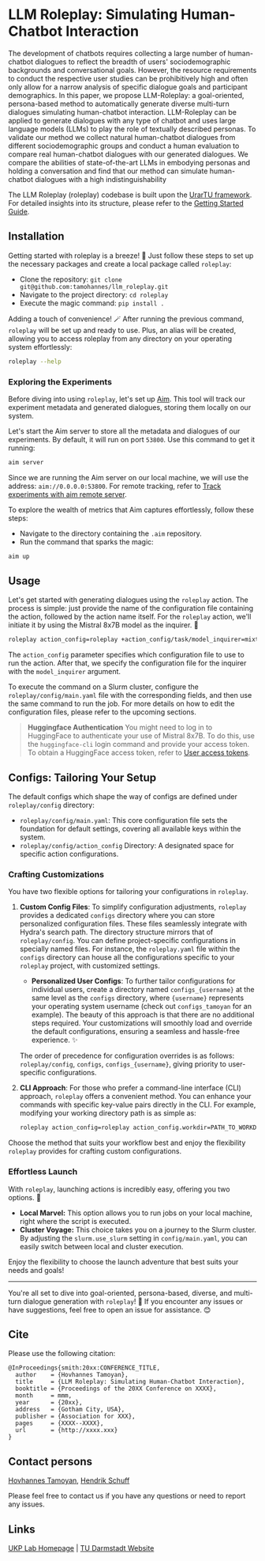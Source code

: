 # LLM Roleplay: Simulating Human-Chatbot Interaction

The development of chatbots requires collecting a large number of human-chatbot dialogues to reflect the breadth of users' sociodemographic backgrounds and conversational goals.
However, the resource requirements to conduct the respective user studies can be prohibitively high and often only allow for a narrow analysis of specific dialogue goals and participant demographics.
In this paper, we propose LLM-Roleplay: a goal-oriented, persona-based method to automatically generate diverse multi-turn dialogues simulating human-chatbot interaction.
LLM-Roleplay can be applied to generate dialogues with any type of chatbot and uses large language models (LLMs) to play the role of textually described personas.
To validate our method we collect natural human-chatbot dialogues from different sociodemographic groups 
and conduct a human evaluation to compare real human-chatbot dialogues with our generated dialogues.
We compare the abilities of state-of-the-art LLMs in embodying personas and holding a conversation and find that our method can simulate human-chatbot dialogues with a high indistinguishability 

The LLM Roleplay (roleplay) codebase is built upon the [UrarTU framework](https://github.com/tamohannes/urartu). For detailed insights into its structure, please refer to the [Getting Started Guide](https://github.com/tamohannes/urartu/blob/master/getting_started.md).

## Installation
Getting started with roleplay is a breeze! 💨 Just follow these steps to set up the necessary packages and create a local package called `roleplay`:

- Clone the repository: `git clone git@github.com:tamohannes/llm_roleplay.git`
- Navigate to the project directory: `cd roleplay`
- Execute the magic command: `pip install .`


Adding a touch of convenience! 🪄 After running the previous command, `roleplay` will be set up and ready to use. Plus, an alias will be created, allowing you to access roleplay from any directory on your operating system effortlessly:

```bash
roleplay --help
```
<!-- > **Note for Usage on Slurm System**
> For an enhanced experience with the Slurm job cancellation process, it is recommended to utilize a specific fork of the `submitit` package available at: [https://github.com/tamohannes/submitit](https://github.com/tamohannes/submitit). This fork includes the `ResumableSlurmJob.on_job_fail` callback, which allows the incorporation of additional functionality within this callback to ensure a graceful job termination. -->



### Exploring the Experiments

Before diving into using `roleplay`, let's set up [Aim](https://github.com/aimhubio/aim). This tool will track our experiment metadata and generated dialogues, storing them locally on our system.

Let's start the Aim server to store all the metadata and dialogues of our experiments. By default, it will run on port `53800`. Use this command to get it running:

```bash
aim server
```

Since we are running the Aim server on our local machine, we will use the address: `aim://0.0.0.0:53800`. For remote tracking, refer to [Track experiments with aim remote server](https://aimstack.readthedocs.io/en/latest/using/remote_tracking.html).

To explore the wealth of metrics that Aim captures effortlessly, follow these steps:
- Navigate to the directory containing the `.aim` repository.
- Run the command that sparks the magic:
```bash
aim up
```


## Usage

Let's get started with generating dialogues using the `roleplay` action. The process is simple: just provide the name of the configuration file containing the action, followed by the action name itself. For the `roleplay` action, we'll initiate it by using the Mistral 8x7B model as the inquirer. 🎇

```bash
roleplay action_config=roleplay +action_config/task/model_inquirer=mixtral action_config.task.model_inquirer.api_token="YOUR_TOKEN"
```

The `action_config` parameter specifies which configuration file to use to run the action. After that, we specify the configuration file for the inquirer with the `model_inquirer` argument.

To execute the command on a Slurm cluster, configure the `roleplay/config/main.yaml` file with the corresponding fields, and then use the same command to run the job. For more details on how to edit the configuration files, please refer to the upcoming sections.

> **Huggingface Authentication**
> You might need to log in to HuggingFace to authenticate your use of Mistral 8x7B. To do this, use the `huggingface-cli` login command and provide your access token.
> To obtain a HuggingFace access token, refer to [User access tokens](https://huggingface.co/docs/hub/en/security-tokens).


## Configs: Tailoring Your Setup

The default configs which shape the way of configs are defined under `roleplay/config` directory:
- `roleplay/config/main.yaml`: This core configuration file sets the foundation for default settings, covering all available keys within the system.
- `roleplay/config/action_config` Directory: A designated space for specific action configurations.

### Crafting Customizations

You have two flexible options for tailoring your configurations in `roleplay`. 

1. **Custom Config Files**: To simplify configuration adjustments, `roleplay` provides a dedicated `configs` directory where you can store personalized configuration files. These files seamlessly integrate with Hydra's search path. The directory structure mirrors that of `roleplay/config`. You can define project-specific configurations in specially named files. For instance, the `roleplay.yaml` file within the `configs` directory can house all the configurations specific to your `roleplay` project, with customized settings.

    - **Personalized User Configs**: To further tailor configurations for individual users, create a directory named `configs_{username}` at the same level as the `configs` directory, where `{username}` represents your operating system username (check out `configs_tamoyan` for an example). The beauty of this approach is that there are no additional steps required. Your customizations will smoothly load and override the default configurations, ensuring a seamless and hassle-free experience. ✨

    The order of precedence for configuration overrides is as follows: `roleplay/config`, `configs`, `configs_{username}`, giving priority to user-specific configurations.

2. **CLI Approach**: For those who prefer a command-line interface (CLI) approach, `roleplay` offers a convenient method. You can enhance your commands with specific key-value pairs directly in the CLI. For example, modifying your working directory path is as simple as:

    ```bash
    roleplay action_config=roleplay action_config.workdir=PATH_TO_WORKDIR
    ```

Choose the method that suits your workflow best and enjoy the flexibility `roleplay` provides for crafting custom configurations.


### Effortless Launch

With `roleplay`, launching actions is incredibly easy, offering you two options. 🚀

- **Local Marvel:** This option allows you to run jobs on your local machine, right where the script is executed.
- **Cluster Voyage:** This choice takes you on a journey to the Slurm cluster. By adjusting the `slurm.use_slurm` setting in `config/main.yaml`, you can easily switch between local and cluster execution.

Enjoy the flexibility to choose the launch adventure that best suits your needs and goals!



---
You're all set to dive into goal-oriented, persona-based, diverse, and multi-turn dialogue generation with `roleplay`! 🌟 If you encounter any issues or have suggestions, feel free to open an issue for assistance. 😊



## Cite

Please use the following citation:

```
@InProceedings{smith:20xx:CONFERENCE_TITLE,
  author    = {Hovhannes Tamoyan},
  title     = {LLM Roleplay: Simulating Human-Chatbot Interaction},
  booktitle = {Proceedings of the 20XX Conference on XXXX},
  month     = mmm,
  year      = {20xx},
  address   = {Gotham City, USA},
  publisher = {Association for XXX},
  pages     = {XXXX--XXXX},
  url       = {http://xxxx.xxx}
}
```



## Contact persons 

[Hovhannes Tamoyan](mailto:hovhannes.tamoyan@tu-darmstadt.de), [Hendrik Schuff](schuff@ukp.tu-darmstadt.de)

Please feel free to contact us if you have any questions or need to report any issues.

## Links

[UKP Lab Homepage](https://www.ukp.tu-darmstadt.de/) | [TU Darmstadt Website](https://www.tu-darmstadt.de/index.en.jsp)